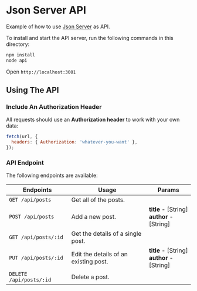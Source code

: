 # Json Server API

Example of how to use [Json Server](https://github.com/typicode/json-server) as API.

To install and start the API server, run the following commands in this directory:

```bash
npm install
node api
```

Open `http://localhost:3001`

## Using The API

### Include An Authorization Header

All requests should use an **Authorization header** to work with your own data:

```js
fetch(url, {
  headers: { Authorization: 'whatever-you-want' },
});
```

### API Endpoint

The following endpoints are available:

| Endpoints               | Usage                                 | Params                                          |
| ----------------------- | ------------------------------------- | ----------------------------------------------- |
| `GET /api/posts`        | Get all of the posts.                 |                                                 |
| `POST /api/posts`       | Add a new post.                       | **title** - [String] <br> **author** - [String] |
| `GET /api/posts/:id`    | Get the details of a single post.     |                                                 |
| `PUT /api/posts/:id`    | Edit the details of an existing post. | **title** - [String] <br> **author** - [String] |
| `DELETE /api/posts/:id` | Delete a post.                        |                                                 |
